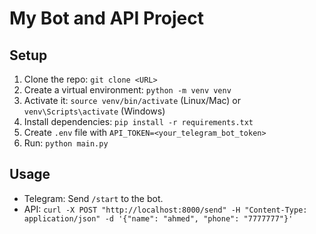 # My Bot and API Project

## Setup
1. Clone the repo: `git clone <URL>`
2. Create a virtual environment: `python -m venv venv`
3. Activate it: `source venv/bin/activate` (Linux/Mac) or `venv\Scripts\activate` (Windows)
4. Install dependencies: `pip install -r requirements.txt`
5. Create `.env` file with `API_TOKEN=<your_telegram_bot_token>`
6. Run: `python main.py`

## Usage
- Telegram: Send `/start` to the bot.
- API: `curl -X POST "http://localhost:8000/send" -H "Content-Type: application/json" -d '{"name": "ahmed", "phone": "7777777"}'`